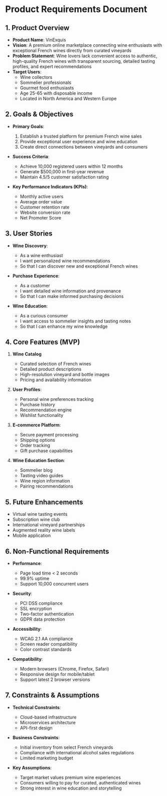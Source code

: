 # Product Requirements Document

## 1. Product Overview
- **Product Name**: VinExquis
- **Vision**: A premium online marketplace connecting wine enthusiasts with exceptional French wines directly from curated vineyards
- **Problem Statement**: Wine lovers lack convenient access to authentic, high-quality French wines with transparent sourcing, detailed tasting profiles, and expert recommendations
- **Target Users**: 
  - Wine collectors
  - Sommelier professionals
  - Gourmet food enthusiasts
  - Age 25-65 with disposable income
  - Located in North America and Western Europe

## 2. Goals & Objectives
- **Primary Goals**:
  1. Establish a trusted platform for premium French wine sales
  2. Provide exceptional user experience and wine education
  3. Create direct connections between vineyards and consumers

- **Success Criteria**:
  - Achieve 10,000 registered users within 12 months
  - Generate $500,000 in first-year revenue
  - Maintain 4.5/5 customer satisfaction rating

- **Key Performance Indicators (KPIs)**:
  - Monthly active users
  - Average order value
  - Customer retention rate
  - Website conversion rate
  - Net Promoter Score

## 3. User Stories
- **Wine Discovery**:
  - As a wine enthusiast
  - I want personalized wine recommendations
  - So that I can discover new and exceptional French wines

- **Purchase Experience**:
  - As a customer
  - I want detailed wine information and provenance
  - So that I can make informed purchasing decisions

- **Wine Education**:
  - As a curious consumer
  - I want access to sommelier insights and tasting notes
  - So that I can enhance my wine knowledge

## 4. Core Features (MVP)
1. **Wine Catalog**
   - Curated selection of French wines
   - Detailed product descriptions
   - High-resolution vineyard and bottle images
   - Pricing and availability information

2. **User Profiles**:
   - Personal wine preferences tracking
   - Purchase history
   - Recommendation engine
   - Wishlist functionality

3. **E-commerce Platform**:
   - Secure payment processing
   - Shipping options
   - Order tracking
   - Gift purchase capabilities

4. **Wine Education Section**:
   - Sommelier blog
   - Tasting video guides
   - Wine region information
   - Pairing recommendations

## 5. Future Enhancements
- Virtual wine tasting events
- Subscription wine club
- International vineyard partnerships
- Augmented reality wine labels
- Mobile application

## 6. Non-Functional Requirements
- **Performance**:
  - Page load time < 2 seconds
  - 99.9% uptime
  - Support 10,000 concurrent users

- **Security**:
  - PCI DSS compliance
  - SSL encryption
  - Two-factor authentication
  - GDPR data protection

- **Accessibility**:
  - WCAG 2.1 AA compliance
  - Screen reader compatibility
  - Color contrast standards

- **Compatibility**:
  - Modern browsers (Chrome, Firefox, Safari)
  - Responsive design for mobile/tablet
  - Support latest 2 browser versions

## 7. Constraints & Assumptions
- **Technical Constraints**:
  - Cloud-based infrastructure
  - Microservices architecture
  - API-first design

- **Business Constraints**:
  - Initial inventory from select French vineyards
  - Compliance with international alcohol sales regulations
  - Limited marketing budget

- **Key Assumptions**:
  - Target market values premium wine experiences
  - Consumers willing to pay for curated, authenticated wines
  - Strong interest in wine education and storytelling